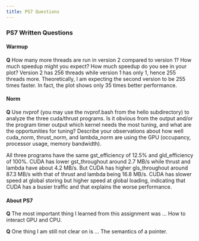 ```yaml
---
title: PS7 Questions
---
```


### PS7 Written Questions

#### Warmup

**Q**
How many more threads are run in version 2 compared to version 1?  How much speedup might you expect?  How much speedup do you see in your plot?
Version 2 has 256 threads while version 1 has only 1, hence 255 threads more. Theoretically, I am expecting the second version to be 255 times faster. In fact, the plot shows only 35 times better performance.

#### Norm

**Q**
Use nvprof (you may use the nvprof.bash from the hello subdirectory) to analyze the three cuda/thrust programs.  Is it obvious from the output and/or the program timer output which kernel needs the most tuning, and what are the opportunities for tuning?  Describe your observations about how well cuda_norm, thrust_norm, and lambda_norm are using the GPU (occupancy, processor usage, memory bandwidth).

All three programs have the same gst_efficiency of 12.5% and gld_efficiency of 100%. CUDA has lower gst_throughout around 2.7 MB/s while thrust and lambda have about 4.2 MB/s. But CUDA has higher gls_throughout around 87.3 MB/s with that of thrust and lambda being 16.8 MB/s. CUDA has slower speed at global storing but higher speed at global loading, indicating that CUDA has a busier traffic and that explains the worse performance.

#### About PS7
**Q**
The most important thing I learned from this assignment was ...
How to interact GPU and CPU.

**Q**
One thing I am still not clear on is ...
The semantics of a pointer.